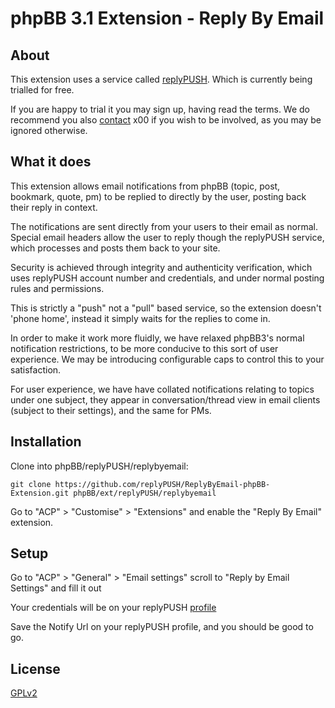# phpBB 3.1 Extension - Reply By Email

## About

This extension uses a service called [replyPUSH](http://replypush.com). Which is currently being trialled for free.

If you are happy to trial it you may sign up, having read the terms. We do recommend you also 
[contact](https://www.phpbb.com/community/memberlist.php?mode=email&u=1453826) x00 if you wish to be involved, as you may be ignored otherwise.

## What it does

This extension allows email notifications from phpBB  (topic, post, bookmark, quote, pm) 
to be replied to directly by the user, posting back their reply in context.

The notifications are sent directly from your users to their email as normal. Special email headers allow 
the user to reply though the replyPUSH service, which processes and posts them back to your site.

Security is achieved through integrity and authenticity verification, which uses replyPUSH
account number and credentials, and under normal posting rules and permissions. 

This is strictly a "push" not a "pull" based service, so the extension doesn't 'phone home', instead it 
simply waits for the replies to come in.

In order to make it work more fluidly, we have relaxed phpBB3's normal notification restrictions, 
to be more conducive to this sort of user experience. We may be introducing configurable caps to 
control this to your satisfaction.

For user experience, we have have collated notifications relating to topics under one subject, 
they appear in conversation/thread view in email clients (subject to their settings), 
and the same for PMs.

## Installation

Clone into phpBB/replyPUSH/replybyemail:

    git clone https://github.com/replyPUSH/ReplyByEmail-phpBB-Extension.git phpBB/ext/replyPUSH/replybyemail

Go to "ACP" > "Customise" > "Extensions" and enable the "Reply By Email" extension.

## Setup

Go to "ACP" > "General" > "Email settings" scroll to "Reply by Email Settings" and fill it out

Your credentials will be on your replyPUSH [profile](http://replypush.com/profile)

Save the Notify Url on your replyPUSH profile, and you should be good to go. 

## License

[GPLv2](license.txt)
